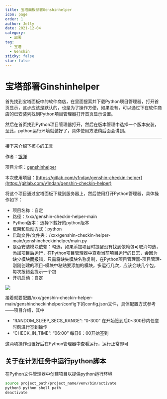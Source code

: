 ```yaml
---
title: 宝塔面板部署Genshinhelper
icon: page
order: 1
author: Jelly
date: 2021-12-04
category:
  - 部署
tag:
  - 宝塔
  - Genshin
sticky: false
star: false
---
```


# 宝塔部署Ginshinhelper

首先找到宝塔面板中的软件商店，在里面搜索并下载Python项目管理器，打开首页显示，这步应该是默认的，也是为了操作方便，如果没有，可以通过下在软件商店的已安装列找到Python项目管理器打开首页显示设置。

然后在首页找到Python项目管理器打开，然后在版本管理中选择一个版本安装，至此，python运行环境就装好了，具体使用方法稍后面会讲到。

----

接下来介绍下核心的工具

作者：[银弹](https://www.yindan.me/tutorial/genshin-impact-helper.html)

项目介绍：[genshinhelper](https://pypi.org/project/genshinhelper/)

本次使用项目：[https://gitlab.com/y1ndan/genshin-checkin-helper](https://gitlab.com/y1ndan/genshin-checkin-helper)

将这个项目通过宝塔面板下载到服务器上，然后使用打开Python管理器，具体操作如下：

- 项目名称：自定
- 路径：/xxx/genshin-checkin-helper-main
- Python版本：选择下载好的python版本
- 框架和启动方式：python
- 启动文件/文件夹：/xxx/genshin-checkin-helper-main/genshincheckinhelper/main.py
- 是否安装模块依赖：勾选，如果添加项目时提醒没有找到依赖包可取消勾选，添加项目后运行，在Python项目管理器中查看当前项目运行的日志，会因为缺少模块而报错，只需将缺失模块名称复制，在Python项目管理器-项目管理-刚刚创建的项目-模块中粘贴要添加的模块，多运行几次，应该会缺几个包，每次报错会提示一个包
- 开机启动：自定

![](https://cdn.jsdelivr.net/gh/jellyqwq/PictureBed@main/2022/8/e7507c8a282bb7f8fa2fefd053b90f55f590986abc18a1319f214516a628f56a.png)

接着就要配置/xxx/genshin-checkin-helper-main/genshincheckinhelper/config下的config.json文件，具体配置方式参考——项目介绍，其中

- “RANDOM\_SLEEP\_SECS_RANGE”: “0-300” 在开始签到后0~300秒内任意时刻进行签到操作
- “CHECK_IN_TIME”: “06:00” 每日6：00开始签到

这两项操作设置好后在Python管理器中查看运行，运行正常即可

## 关于在计划任务中运行python脚本

在Python文件管理器中创建项目以提供python运行环境

```sh
source project_path/project_name/venv/bin/activate
python3 python shell path
deactivate
```
